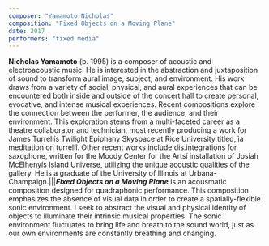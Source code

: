 ```yaml
---
composer: "Yamamoto Nicholas"
composition: "Fixed Objects on a Moving Plane"
date: 2017
performers: "fixed media"
---
```

**Nicholas Yamamoto** (b. 1995) is a composer of acoustic and electroacoustic music. He is interested in the abstraction and juxtaposition of sound to transform aural image, subject, and environment. His work draws from a variety of social, physical, and aural experiences that can be encountered both inside and outside of the concert hall to create personal, evocative, and intense musical experiences. Recent compositions explore the connection between the performer, the audience, and their environment. This exploration stems from a multi-faceted career as a theatre collaborator and technician, most recently producing a work for James Turrellís Twilight Epiphany Skyspace at Rice University titled, ìa meditation on turrellî. Other recent works include dis.integrations for saxophone, written for the Moody Center for the Artsí installation of Josiah McElhenyís Island Universe, utilizing the unique acoustic qualities of the gallery. He is a graduate of the University of Illinois at Urbana-Champaign.|||**_Fixed Objects on a Moving Plane_** is an acousmatic composition designed for quadraphonic performance. This composition emphasizes the absence of visual data in order to create a spatially-flexible sonic environment. I seek to abstract the visual and physical identity of objects to illuminate their intrinsic musical properties. The sonic environment fluctuates to bring life and breath to the sound world, just as our own environments are constantly breathing and changing.
